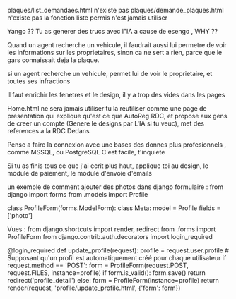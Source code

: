 plaques/list_demandaes.html n'existe pas 
plaques/demande_plaques.html n'existe pas 
la fonction liste permis n'est jamais utiliser 


Yango ?? Tu as generer des trucs avec l"IA a cause de esengo , WHY ?? 


Quand un agent recherche un vehicule, il faudrait aussi lui permetre de voir les informations sur les proprietaires, 
sinon ca ne sert a rien, parce que le gars connaissait deja la plaque.

si un agent recherche un vehicule, permet lui de voir le proprietaire, et toutes ses infractions

Il faut enrichir les fenetres et le design, il y a trop des vides dans les pages 

Home.html ne sera jamais utiliser
tu la reutiliser comme une page de presentation qui explique qu'est ce que AutoReg RDC, et propose aux gens de creer un compte (Genere le designs par L'IA si tu veuc), met des references a la RDC Dedans

Pense a faire la connexion avec une bases des donnes plus profesionnels , comme MSSQL, ou PostgreSQL
C'est facile, t'inquiete 

Si tu as finis tous ce que j'ai ecrit plus haut, applique toi au design, le module de paiement, le module d'envoie d'emails

un exemple de comment ajouter des photos dans django 
formulaire : 
from django import forms
from .models import Profile

class ProfileForm(forms.ModelForm):
    class Meta:
        model = Profile
        fields = ['photo']



Vues : 
from django.shortcuts import render, redirect
from .forms import ProfileForm
from django.contrib.auth.decorators import login_required

@login_required
def update_profile(request):
    profile = request.user.profile  # Supposant qu'un profil est automatiquement créé pour chaque utilisateur
    if request.method == 'POST':
        form = ProfileForm(request.POST, request.FILES, instance=profile)
        if form.is_valid():
            form.save()
            return redirect('profile_detail')
    else:
        form = ProfileForm(instance=profile)
    return render(request, 'profile/update_profile.html', {'form': form})
